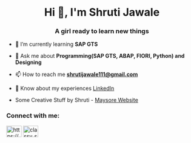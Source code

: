 <h1 align="center">Hi 👋, I'm Shruti Jawale</h1>
<h3 align="center">A girl ready to learn new things</h3>

- 🌱 I’m currently learning **SAP GTS**

- 💬 Ask me about **Programming(SAP GTS, ABAP, FIORI, Python) and Designing**

- 📫 How to reach me **shrutijawale111@gmail.com**

- 📄 Know about my experiences [LinkedIn](https://www.linkedin.com/in/shruti-jawale-3a4732178/)

- Some Creative Stuff by Shruti - [Maysore Website](https://maysuru.blogspot.com/)






<h3 align="left">Connect with me:</h3>
<p align="left">
<a href="https://linkedin.com/in/https://www.linkedin.com/in/shruti-jawale-3a4732178/" target="blank"><img align="center" src="https://cdn.jsdelivr.net/npm/simple-icons@3.0.1/icons/linkedin.svg" alt="https://www.linkedin.com/in/shruti-jawale-3a4732178/" height="30" width="40" /></a>
<a href="https://instagram.com/classy_shruti" target="blank"><img align="center" src="https://cdn.jsdelivr.net/npm/simple-icons@3.0.1/icons/instagram.svg" alt="classy_shruti" height="30" width="40" /></a>
</p>
<!-- 
<h3 align="left">Languages and Tools:</h3>
<p align="left"> <a href="https://www.cprogramming.com/" target="_blank"> <img src="https://raw.githubusercontent.com/devicons/devicon/master/icons/c/c-original.svg" alt="c" width="40" height="40"/> </a> <a href="https://www.w3schools.com/cpp/" target="_blank"> <img src="https://raw.githubusercontent.com/devicons/devicon/master/icons/cplusplus/cplusplus-original.svg" alt="cplusplus" width="40" height="40"/> </a> <a href="https://www.w3schools.com/css/" target="_blank"> <img src="https://raw.githubusercontent.com/devicons/devicon/master/icons/css3/css3-original-wordmark.svg" alt="css3" width="40" height="40"/> </a> <a href="https://www.w3.org/html/" target="_blank"> <img src="https://raw.githubusercontent.com/devicons/devicon/master/icons/html5/html5-original-wordmark.svg" alt="html5" width="40" height="40"/> </a> <a href="https://opencv.org/" target="_blank"> <img src="https://www.vectorlogo.zone/logos/opencv/opencv-icon.svg" alt="opencv" width="40" height="40"/> </a> <a href="https://www.python.org" target="_blank"> <img src="https://raw.githubusercontent.com/devicons/devicon/master/icons/python/python-original.svg" alt="python" width="40" height="40"/> </a> <a href="https://www.tensorflow.org" target="_blank"> <img src="https://www.vectorlogo.zone/logos/tensorflow/tensorflow-icon.svg" alt="tensorflow" width="40" height="40"/> </a> </p>
 

<p><img align="center" src="https://github-readme-stats.vercel.app/api/top-langs?username=shrutz2007&show_icons=true&locale=en&layout=compact" alt="shrutz2007" /></p>

-->
























